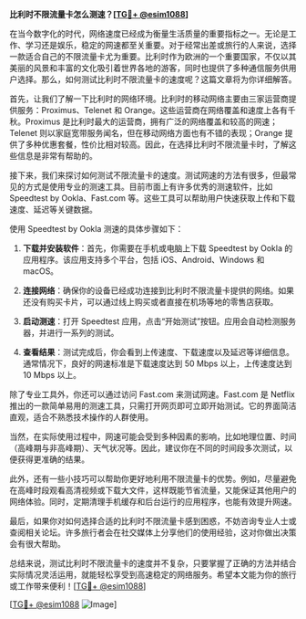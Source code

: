 **比利时不限流量卡怎么测速？[[TG💪+ @esim1088](https://t.me/s/esim1088)]**

在当今数字化的时代，网络速度已经成为衡量生活质量的重要指标之一。无论是工作、学习还是娱乐，稳定的网速都至关重要。对于经常出差或旅行的人来说，选择一款适合自己的不限流量卡尤为重要。比利时作为欧洲的一个重要国家，不仅以其美丽的风景和丰富的文化吸引着世界各地的游客，同时也提供了多种通信服务供用户选择。那么，如何测试比利时不限流量卡的速度呢？这篇文章将为你详细解答。

首先，让我们了解一下比利时的网络环境。比利时的移动网络主要由三家运营商提供服务：Proximus、Telenet 和 Orange。这些运营商在网络覆盖和速度上各有千秋。Proximus 是比利时最大的运营商，拥有广泛的网络覆盖和较高的网速；Telenet 则以家庭宽带服务闻名，但在移动网络方面也有不错的表现；Orange 提供了多种优惠套餐，性价比相对较高。因此，在选择比利时不限流量卡时，了解这些信息是非常有帮助的。

接下来，我们来探讨如何测试不限流量卡的速度。测试网速的方法有很多，但最常见的方式是使用专业的测速工具。目前市面上有许多优秀的测速软件，比如 Speedtest by Ookla、Fast.com 等。这些工具可以帮助用户快速获取上传和下载速度、延迟等关键数据。

使用 Speedtest by Ookla 测速的具体步骤如下：

1. **下载并安装软件**：首先，你需要在手机或电脑上下载 Speedtest by Ookla 的应用程序。该应用支持多个平台，包括 iOS、Android、Windows 和 macOS。
   
2. **连接网络**：确保你的设备已经成功连接到比利时不限流量卡提供的网络。如果还没有购买卡片，可以通过线上购买或者直接在机场等地的零售店获取。

3. **启动测速**：打开 Speedtest 应用，点击“开始测试”按钮。应用会自动检测服务器，并进行一系列的测试。

4. **查看结果**：测试完成后，你会看到上传速度、下载速度以及延迟等详细信息。通常情况下，良好的网速标准是下载速度达到 50 Mbps 以上，上传速度达到 10 Mbps 以上。

除了专业工具外，你还可以通过访问 Fast.com 来测试网速。Fast.com 是 Netflix 推出的一款简单易用的测速工具，只需打开网页即可立即开始测试。它的界面简洁直观，适合不熟悉技术操作的人群使用。

当然，在实际使用过程中，网速可能会受到多种因素的影响，比如地理位置、时间（高峰期与非高峰期）、天气状况等。因此，建议你在不同的时间段多次测试，以便获得更准确的结果。

此外，还有一些小技巧可以帮助你更好地利用不限流量卡的优势。例如，尽量避免在高峰时段观看高清视频或下载大文件，这样既能节省流量，又能保证其他用户的网络体验。同时，定期清理手机缓存和后台运行的应用程序，也能有效提升网速。

最后，如果你对如何选择合适的比利时不限流量卡感到困惑，不妨咨询专业人士或查阅相关论坛。许多旅行者会在社交媒体上分享他们的使用经验，这对你做出决策会有很大帮助。

总结来说，测试比利时不限流量卡的速度并不复杂，只要掌握了正确的方法并结合实际情况灵活运用，就能轻松享受到高速稳定的网络服务。希望本文能为你的旅行或工作带来便利！[[TG💪+ @esim1088](https://t.me/s/esim1088)]

[[TG💪+ @esim1088](https://t.me/s/esim1088) ![Image](https://i.postimg.cc/4NQfJmqS/Snipaste-2025-05-13-00-14-12.png)]
